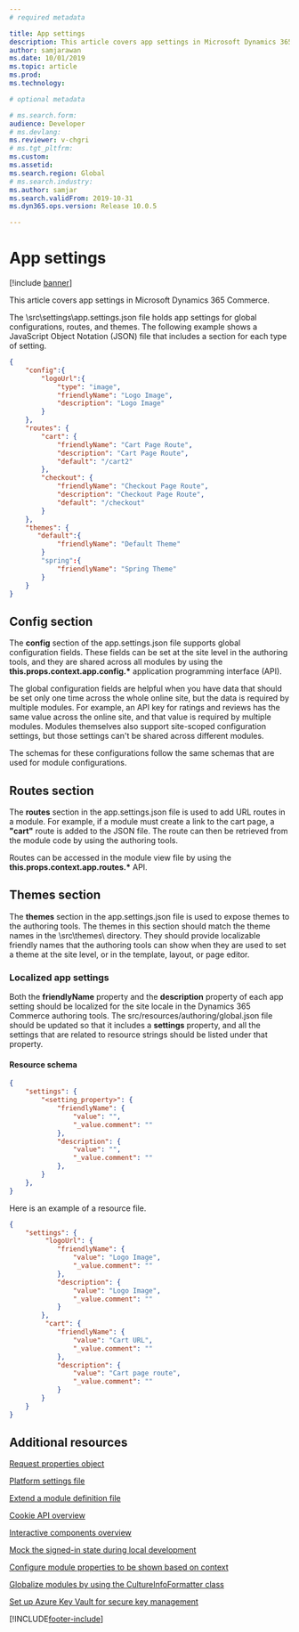```yaml
---
# required metadata

title: App settings
description: This article covers app settings in Microsoft Dynamics 365 Commerce.
author: samjarawan
ms.date: 10/01/2019
ms.topic: article
ms.prod: 
ms.technology: 

# optional metadata

# ms.search.form: 
audience: Developer
# ms.devlang: 
ms.reviewer: v-chgri
# ms.tgt_pltfrm: 
ms.custom: 
ms.assetid: 
ms.search.region: Global
# ms.search.industry: 
ms.author: samjar
ms.search.validFrom: 2019-10-31
ms.dyn365.ops.version: Release 10.0.5

---
```

# App settings

[!include [banner](../includes/banner.md)]

This article covers app settings in Microsoft Dynamics 365 Commerce.

The \\src\\settings\\app.settings.json file holds app settings for global configurations, routes, and themes. The following example shows a JavaScript Object Notation (JSON) file that includes a section for each type of setting.

```json
{
    "config":{
        "logoUrl":{
            "type": "image",
            "friendlyName": "Logo Image",
            "description": "Logo Image"
        }
    },
    "routes": {
        "cart": {
            "friendlyName": "Cart Page Route",
            "description": "Cart Page Route",
            "default": "/cart2"
        },
        "checkout": {
            "friendlyName": "Checkout Page Route",
            "description": "Checkout Page Route",
            "default": "/checkout"
        }
    },
    "themes": {
       "default":{
            "friendlyName": "Default Theme"
        }
        "spring":{
            "friendlyName": "Spring Theme"
        }
    }
}
```

## Config section

The **config** section of the app.settings.json file supports global configuration fields. These fields can be set at the site level in the authoring tools, and they are shared across all modules by using the **this.props.context.app.config.\*** application programming interface (API).

The global configuration fields are helpful when you have data that should be set only one time across the whole online site, but the data is required by multiple modules. For example, an API key for ratings and reviews has the same value across the online site, and that value is required by multiple modules. Modules themselves also support site-scoped configuration settings, but those settings can't be shared across different modules.

The schemas for these configurations follow the same schemas that are used for module configurations.

## Routes section

The **routes** section in the app.settings.json file is used to add URL routes in a module. For example, if a module must create a link to the cart page, a **"cart"** route is added to the JSON file. The route can then be retrieved from the module code by using the authoring tools.

Routes can be accessed in the module view file by using the **this.props.context.app.routes.\*** API.

## Themes section

The **themes** section in the app.settings.json file is used to expose themes to the authoring tools. The themes in this section should match the theme names in the \\src\\themes\\ directory. They should provide localizable friendly names that the authoring tools can show when they are used to set a theme at the site level, or in the template, layout, or page editor.

### Localized app settings

Both the **friendlyName** property and the **description** property of each app setting should be localized for the site locale in the Dynamics 365 Commerce authoring tools. The src/resources/authoring/global.json file should be updated so that it includes a **settings** property, and all the settings that are related to resource strings should be listed under that property.

#### Resource schema

```json
{
    "settings": {
        "<setting_property>": {
            "friendlyName": {
                "value": "",
                "_value.comment": ""
            },
            "description": {
                "value": "",
                "_value.comment": ""
            },
        }
    },
}
```

Here is an example of a resource file.

``` json
{
    "settings": {
         "logoUrl": {
            "friendlyName": {
                "value": "Logo Image",
                "_value.comment": ""
            },
            "description": {
                "value": "Logo Image",
                "_value.comment": ""
            }
        },
         "cart": {
            "friendlyName": {
                "value": "Cart URL",
                "_value.comment": ""
            },
            "description": {
                "value": "Cart page route",
                "_value.comment": ""
            }
        }
    }
}
```
## Additional resources

[Request properties object](request-properties-object.md)

[Platform settings file](platform-settings.md)

[Extend a module definition file](extend-module-definition.md)

[Cookie API overview](cookie-api-overview.md)

[Interactive components overview](interactive-components.md)

[Mock the signed-in state during local development](mock-sign-in.md)

[Configure module properties to be shown based on context](configure-properties-context.md)

[Globalize modules by using the CultureInfoFormatter class](globalize-modules.md)

[Set up Azure Key Vault for secure key management](set-up-key-vault.md)


[!INCLUDE[footer-include](../../includes/footer-banner.md)]
